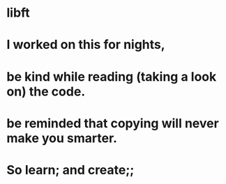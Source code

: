 # libft
# I worked on this for nights,
# be kind while reading (taking a look on) the code.
# be reminded that copying will never make you smarter.
# So learn; and create;;
